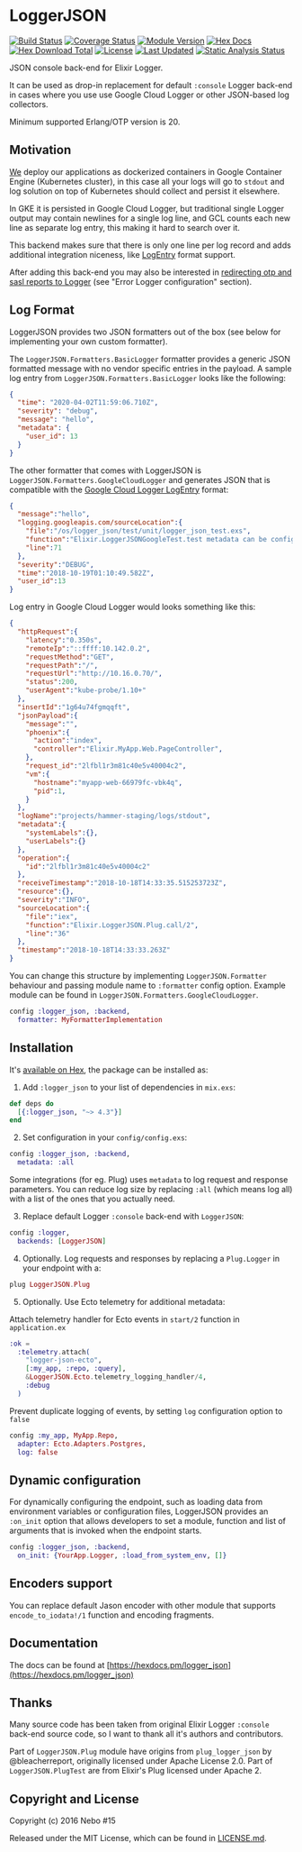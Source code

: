 # LoggerJSON

[![Build Status](https://travis-ci.org/Nebo15/logger_json.svg?branch=master)](https://travis-ci.org/Nebo15/logger_json)
[![Coverage Status](https://coveralls.io/repos/github/Nebo15/logger_json/badge.svg?branch=master)](https://coveralls.io/github/Nebo15/logger_json?branch=master)
[![Module Version](https://img.shields.io/hexpm/v/logger_json.svg)](https://hex.pm/packages/logger_json)
[![Hex Docs](https://img.shields.io/badge/hex-docs-lightgreen.svg)](https://hexdocs.pm/logger_json/)
[![Hex Download Total](https://img.shields.io/hexpm/dt/logger_json.svg)](https://hex.pm/packages/logger_json)
[![License](https://img.shields.io/hexpm/l/logger_json.svg)](https://github.com/Nebo15/logger_json/blob/master/LICENSE)
[![Last Updated](https://img.shields.io/github/last-commit/Nebo15/logger_json.svg)](https://github.com/Nebo15/logger_json/commits/master)
[![Static Analysis Status](https://app.sourcelevel.io/github/Nebo15/-/logger_json.svg)](https://app.sourcelevel.io/github/Nebo15/-/logger_json)

JSON console back-end for Elixir Logger.

It can be used as drop-in replacement for default `:console` Logger back-end in cases where you use
use Google Cloud Logger or other JSON-based log collectors.

Minimum supported Erlang/OTP version is 20.

## Motivation

[We](https://github.com/Nebo15) deploy our applications as dockerized containers in Google Container Engine (Kubernetes cluster), in this case all your logs will go to `stdout` and log solution on top of Kubernetes should collect and persist it elsewhere.

In GKE it is persisted in Google Cloud Logger, but traditional single Logger output may contain newlines for a single log line, and GCL counts each new line as separate log entry, this making it hard to search over it.

This backend makes sure that there is only one line per log record and adds additional integration niceness, like [LogEntry](https://cloud.google.com/logging/docs/reference/v2/rest/v2/LogEntry) format support.

After adding this back-end you may also be interested in [redirecting otp and sasl reports to Logger](https://hexdocs.pm/logger/Logger.html#error-logger-configuration) (see "Error Logger configuration" section).

## Log Format

LoggerJSON provides two JSON formatters out of the box (see below for implementing your own custom formatter).

The `LoggerJSON.Formatters.BasicLogger` formatter provides a generic JSON formatted message with no vendor specific entries in the payload. A sample log entry from `LoggerJSON.Formatters.BasicLogger` looks like the following:

```json
{
  "time": "2020-04-02T11:59:06.710Z",
  "severity": "debug",
  "message": "hello",
  "metadata": {
    "user_id": 13
  }
}
```

The other formatter that comes with LoggerJSON is `LoggerJSON.Formatters.GoogleCloudLogger` and generates JSON that is compatible with the
[Google Cloud Logger LogEntry](https://cloud.google.com/logging/docs/reference/v2/rest/v2/LogEntry) format:

  ```json
  {
    "message":"hello",
    "logging.googleapis.com/sourceLocation":{
      "file":"/os/logger_json/test/unit/logger_json_test.exs",
      "function":"Elixir.LoggerJSONGoogleTest.test metadata can be configured/1",
      "line":71
    },
    "severity":"DEBUG",
    "time":"2018-10-19T01:10:49.582Z",
    "user_id":13
  }
  ```

  Log entry in Google Cloud Logger would looks something like this:

  ```json
  {
    "httpRequest":{
      "latency":"0.350s",
      "remoteIp":"::ffff:10.142.0.2",
      "requestMethod":"GET",
      "requestPath":"/",
      "requestUrl":"http://10.16.0.70/",
      "status":200,
      "userAgent":"kube-probe/1.10+"
    },
    "insertId":"1g64u74fgmqqft",
    "jsonPayload":{
      "message":"",
      "phoenix":{
        "action":"index",
        "controller":"Elixir.MyApp.Web.PageController",
      },
      "request_id":"2lfbl1r3m81c40e5v40004c2",
      "vm":{
        "hostname":"myapp-web-66979fc-vbk4q",
        "pid":1,
      }
    },
    "logName":"projects/hammer-staging/logs/stdout",
    "metadata":{
      "systemLabels":{},
      "userLabels":{}
    },
    "operation":{
      "id":"2lfbl1r3m81c40e5v40004c2"
    },
    "receiveTimestamp":"2018-10-18T14:33:35.515253723Z",
    "resource":{},
    "severity":"INFO",
    "sourceLocation":{
      "file":"iex",
      "function":"Elixir.LoggerJSON.Plug.call/2",
      "line":"36"
    },
    "timestamp":"2018-10-18T14:33:33.263Z"
  }
  ```

You can change this structure by implementing `LoggerJSON.Formatter` behaviour and passing module
name to `:formatter` config option. Example module can be found in `LoggerJSON.Formatters.GoogleCloudLogger`.

```ex
config :logger_json, :backend,
  formatter: MyFormatterImplementation
```

## Installation

It's [available on Hex](https://hex.pm/packages/logger_json), the package can be installed as:

  1. Add `:logger_json` to your list of dependencies in `mix.exs`:

  ```ex
  def deps do
    [{:logger_json, "~> 4.3"}]
  end
  ```

  2. Set configuration in your `config/config.exs`:

  ```ex
  config :logger_json, :backend,
    metadata: :all
  ```

  Some integrations (for eg. Plug) uses `metadata` to log request
  and response parameters. You can reduce log size by replacing `:all`
  (which means log all) with a list of the ones that you actually need.

  3. Replace default Logger `:console` back-end with `LoggerJSON`:

  ```ex
  config :logger,
    backends: [LoggerJSON]
  ```

  4. Optionally. Log requests and responses by replacing a `Plug.Logger` in your endpoint with a:

  ```ex
  plug LoggerJSON.Plug
  ```

  5. Optionally. Use Ecto telemetry for additional metadata:

  Attach telemetry handler for Ecto events in `start/2` function in `application.ex`

  ```ex
  :ok =
    :telemetry.attach(
      "logger-json-ecto",
      [:my_app, :repo, :query],
      &LoggerJSON.Ecto.telemetry_logging_handler/4,
      :debug
    )
  ```

  Prevent duplicate logging of events, by setting `log` configuration option to `false`

  ```ex
  config :my_app, MyApp.Repo,
    adapter: Ecto.Adapters.Postgres,
    log: false
  ```

## Dynamic configuration

For dynamically configuring the endpoint, such as loading data
from environment variables or configuration files, LoggerJSON provides
an `:on_init` option that allows developers to set a module, function
and list of arguments that is invoked when the endpoint starts.

```ex
config :logger_json, :backend,
  on_init: {YourApp.Logger, :load_from_system_env, []}
```

## Encoders support

You can replace default Jason encoder with other module that supports `encode_to_iodata!/1` function and
encoding fragments.

## Documentation

The docs can be found at [https://hexdocs.pm/logger_json](https://hexdocs.pm/logger_json)

## Thanks

Many source code has been taken from original Elixir Logger `:console` back-end source code, so I want to thank all it's authors and contributors.

Part of `LoggerJSON.Plug` module have origins from `plug_logger_json` by @bleacherreport,
originally licensed under Apache License 2.0. Part of `LoggerJSON.PlugTest` are from Elixir's Plug licensed under Apache 2.

## Copyright and License

Copyright (c) 2016 Nebo #15

Released under the MIT License, which can be found in [LICENSE.md](./LICENSE.md).
